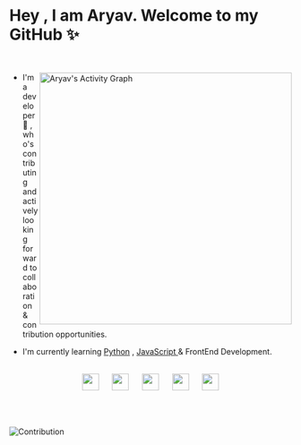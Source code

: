 


# Hey , I am Aryav. Welcome to my GitHub ✨

<br>
<p>
<img align="right" width="450px" alt="Aryav's Activity Graph" src="https://github-readme-stats.vercel.app/api?username=aryav-v&show_icons=true&count_private=true&theme=gotham" />

- I'm a developer 🚀 , who's contributing and actively looking forward to collaboration & contribution opportunities.

- I'm currently learning <a href="https://www.python.org/">Python</a> , <a href="https://www.javascript.com/"> JavaScript </a> & FrontEnd Development.
<br><br>

<p align="center"><a href="https://twitter.com/aryav_v"><img height="30px" width="30px" src="https://cdn4.iconfinder.com/data/icons/social-media-icons-the-circle-set/48/twitter_circle-1024.png" /></a> &nbsp;&nbsp;&nbsp;&nbsp; <a href="mailto:aryav.1729@gmail.com"><img height="30px" width="30px" src="https://img.icons8.com/fluency/344/secure-mail.png" /></a> &nbsp;&nbsp;&nbsp;&nbsp; <a href="https://dev.to/aryav_v"><img height="30px" width="30px" src="https://user-images.githubusercontent.com/96643678/181305403-bd04f059-6528-47ba-9d65-3db6ef13cc60.png"></a> &nbsp;&nbsp;&nbsp;&nbsp; <a href="aryav.hashnode.dev"><img height="30px" width="30px" src="https://user-images.githubusercontent.com/96643678/181304663-8b9708ae-cc66-49a1-a408-4d8257bde67c.png"></a>   &nbsp;&nbsp;&nbsp;&nbsp; <a href="https://www.linkedin.com/in/aryav-chaturvedi-69b994229/"><img src="https://user-images.githubusercontent.com/96643678/181305876-f91241b1-9799-44a5-8a8b-f19aea2ae279.png" height="30px" width="30px"></a>


</p>
</p>
 
<br>
<br>

 



![Contribution](https://activity-graph.herokuapp.com/graph?username=aryav-v&theme=react-dark&hide_border=true&area=true)


 
